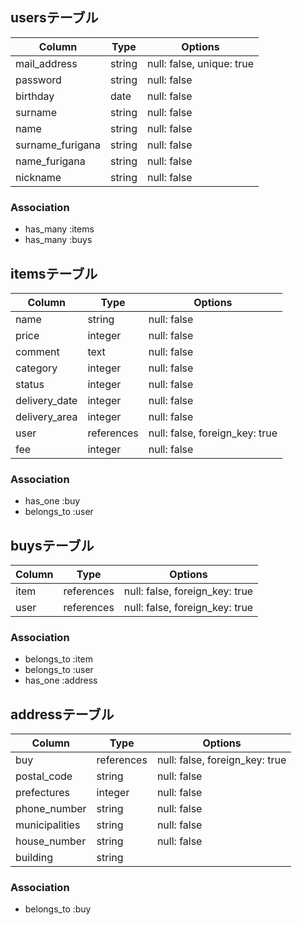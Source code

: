 ## usersテーブル

|Column|Type|Options|
|------|----|-------|
|mail_address|string|null: false, unique: true|
|password|string|null: false|
|birthday|date|null: false|
|surname|string|null: false|
|name|string|null: false|
|surname_furigana|string|null: false|
|name_furigana|string|null: false|
|nickname|string|null: false|

### Association
- has_many :items
- has_many :buys


## itemsテーブル

|Column|Type|Options|
|------|----|-------|
|name|string|null: false|
|price|integer|null: false|
|comment|text|null: false|
|category|integer|null: false|
|status|integer|null: false|
|delivery_date|integer|null: false|
|delivery_area|integer|null: false|
|user|references|null: false, foreign_key: true|
|fee|integer|null: false|

### Association
- has_one :buy
- belongs_to :user


## buysテーブル
|Column|Type|Options|
|------|----|-------|
|item|references|null: false, foreign_key: true|
|user|references|null: false, foreign_key: true|

### Association
- belongs_to :item
- belongs_to :user
- has_one :address

## addressテーブル
|Column|Type|Options|
|------|----|-------|
|buy|references|null: false, foreign_key: true|
|postal_code|string|null: false|
|prefectures|integer|null: false|
|phone_number|string|null: false|
|municipalities|string|null: false|
|house_number|string|null: false|
|building|string|

### Association
- belongs_to :buy